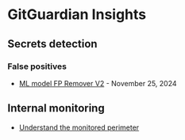 # GitGuardian Insights

## Secrets detection

### False positives

- [ML model FP Remover V2](https://blog.gitguardian.com/ai-false-positive-remover-v2/) - November 25, 2024

## Internal monitoring

- [Understand the monitored perimeter](https://docs.gitguardian.com/internal-monitoring/integrate-sources/monitored-perimeter)
